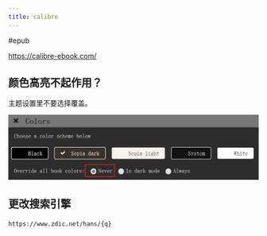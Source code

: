 ```yaml
---
title: calibre
---
```


#epub 

https://calibre-ebook.com/

## 颜色高亮不起作用？

主题设置里不要选择覆盖。

![Pasted image 20211205145341](assets/Pasted%20image%2020211205145341.png)

## 更改搜索引擎

```
https://www.zdic.net/hans/{q}
```